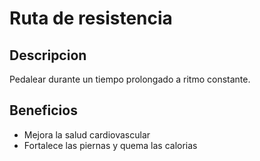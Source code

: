 # Ruta de resistencia

## Descripcion
Pedalear durante un tiempo prolongado a ritmo constante.

## Beneficios
- Mejora la salud cardiovascular
- Fortalece las piernas y quema las calorias